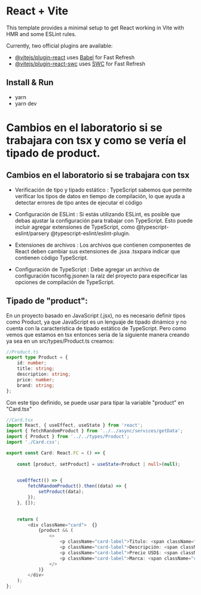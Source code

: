 # React + Vite

This template provides a minimal setup to get React working in Vite with HMR and some ESLint rules.

Currently, two official plugins are available:

- [@vitejs/plugin-react](https://github.com/vitejs/vite-plugin-react/blob/main/packages/plugin-react/README.md) uses [Babel](https://babeljs.io/) for Fast Refresh
- [@vitejs/plugin-react-swc](https://github.com/vitejs/vite-plugin-react-swc) uses [SWC](https://swc.rs/) for Fast Refresh

## Install & Run
- yarn 
- yarn dev


#  Cambios en el laboratorio si se trabajara con tsx y como se vería el tipado de product. 

## Cambios en el laboratorio si se trabajara con tsx
- Verificación de tipo y tipado estático : TypeScript sabemos que permite verificar los tipos de datos en tiempo de compilación, lo que ayuda a detectar errores de tipo antes de ejecutar el código

- Configuración de ESLint : Si estás utilizando ESLint, es posible que debas ajustar la configuración para trabajar con TypeScript. Esto puede incluir agregar extensiones de TypeScript, como @typescript-eslint/parsery @typescript-eslint/eslint-plugin.

- Extensiones de archivos : Los archivos que contienen componentes de React deben cambiar sus extensiones de .jsxa .tsxpara indicar que contienen código TypeScript.

- Configuración de TypeScript : Debe agregar un archivo de configuración tsconfig.jsonen la raíz del proyecto para especificar las opciones de compilación de TypeScript.

## Tipado de "product":
En un proyecto basado en JavaScript (.jsx), no es necesario definir tipos como Product, ya que JavaScript es un lenguaje de tipado dinámico y no cuenta con la característica de tipado estático de TypeScript. Pero como vemos que estamos en tsx entonces seria de la siguiente manera creando ya sea en un src/types/Product.ts creamos:

```typescript
//Product.ts
export type Product = {
    id: number;
    title: string;
    description: string;
    price: number;
    brand: string;
};

```
Con este tipo definido, se puede usar para tipar la variable "product" en "Card.tsx"                               
```typescript
//Card.tsx
import React, { useEffect, useState } from 'react';
import { fetchRandomProduct } from '../../async/services/getData';
import { Product } from '../../types/Product';
import './Card.css';  

export const Card: React.FC = () => {
    
    const [product, setProduct] = useState<Product | null>(null);

    
    useEffect(() => {
        fetchRandomProduct().then((data) => {
            setProduct(data);
        });
    }, []);

    
    return (
        <div className="card">  {}
            {product && (
                <>
                    <p className="card-label">Titulo: <span className="card-value">{product.title}</span></p>
                    <p className="card-label">Descripción: <span className="card-value">{product.description}</span></p>
                    <p className="card-label">Precio USD$: <span className="card-value">{product.price}</span></p>
                    <p className="card-label">Marca: <span className="card-value">{product.brand}</span></p>
                </>
            )}
        </div>
    );
};


```
